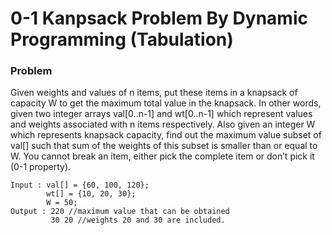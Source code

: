 # 0-1 Kanpsack Problem By Dynamic Programming (Tabulation)

### Problem

Given weights and values of n items, put these items in a knapsack of capacity W to get the maximum total value in the knapsack. In other words, given two integer arrays val[0..n-1] and wt[0..n-1] which represent values and weights associated with n items respectively. Also given an integer W which represents knapsack capacity, find out the maximum value subset of val[] such that sum of the weights of this subset is smaller than or equal to W. You cannot break an item, either pick the complete item or don’t pick it (0-1 property).

```
Input : val[] = {60, 100, 120};
        wt[] = {10, 20, 30};
        W = 50;
Output : 220 //maximum value that can be obtained
         30 20 //weights 20 and 30 are included. 
```